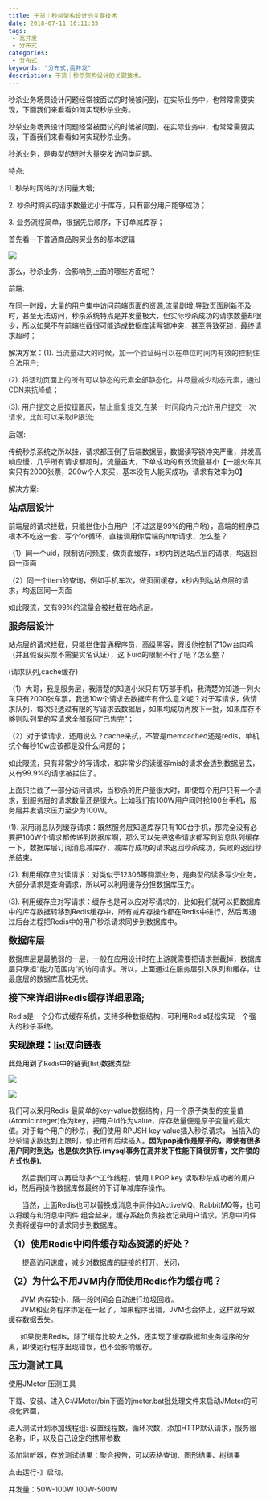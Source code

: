 ```yaml
---
title: 干货｜秒杀架构设计的关键技术
date: 2018-07-11 16:11:35
tags: 
 - 高并发
 - 分布式
categories: 
 - 分布式
keywords: "分布式,高并发"
description: 干货｜秒杀架构设计的关键技术。
---
```



秒杀业务场景设计问题经常被面试的时候被问到，在实际业务中，也常常需要实现，下面我们来看看如何实现秒杀业务。

<!--more-->
秒杀业务场景设计问题经常被面试的时候被问到，在实际业务中，也常常需要实现，下面我们来看看如何实现秒杀业务。

秒杀业务，是典型的短时大量突发访问类问题。

特点:  

1\. 秒杀时网站的访问量大增;

2\. 秒杀时购买的请求数量远小于库存，只有部分用户能够成功；  

3\. 业务流程简单，根据先后顺序，下订单减库存；  

首先看一下普通商品购买业务的基本逻辑

![](http://www.hwy.ac.cn/upload/2018/07/1tmobvpukmiqgqua91hd51tf0h.png)

那么，秒杀业务，会影响到上面的哪些方面呢？

前端: 

在同一时段，大量的用户集中访问前端页面的资源,流量剧增,导致页面刷新不及时，甚至无法访问，秒杀系统特点是并发量极大，但实际秒杀成功的请求数量却很少，所以如果不在前端拦截很可能造成数据库读写锁冲突，甚至导致死锁，最终请求超时；

解决方案：(1). <span style="margin: 0px; padding: 0px; max-width: 100%; outline-style: initial; outline-width: 0px; word-break: break-all; color: rgb(51, 51, 51); word-wrap: break-word !important;">当流量过大的时候，加一个验证码可以在单位时间内有效的控制住合法用户;</span>

<span style="margin: 0px; padding: 0px; max-width: 100%; outline-style: initial; outline-width: 0px; word-break: break-all; color: rgb(51, 51, 51); word-wrap: break-word !important;">(2). 将活动页面上的所有可以静态的元素全部静态化，并尽量减少动态元素，通过CDN来抗峰值；</span> 

<span style="margin: 0px; padding: 0px; max-width: 100%; outline-style: initial; outline-width: 0px; word-break: break-all; color: rgb(51, 51, 51); word-wrap: break-word !important;">(3). 用户提交之后按钮置灰，禁止重复提交,在某一时间段内只允许用户提交一次请求，比如可以采取IP限流;</span> 

<span style="margin: 0px; padding: 0px; max-width: 100%; outline-style: initial; outline-width: 0px; word-break: break-all; font-size: 15px; word-wrap: break-word !important;">后端:</span>

传统秒杀系统之所以挂，请求都压倒了后端数据层，数据读写锁冲突严重，并发高响应慢，几乎所有请求都超时，流量虽大，下单成功的有效流量甚小【一趟火车其实只有2000张票，200w个人来买，基本没有人能买成功，请求有效率为0】  

解决方案:

<span style="margin: 0px; padding: 0px; max-width: 100%; outline-style: initial; outline-width: 0px; font-weight: 700; word-break: break-all; font-size: 18px; word-wrap: break-word !important;">站点层设计</span>

前端层的请求拦截，只能拦住小白用户（不过这是99%的用户哟），高端的程序员根本不吃这一套，写个for循环，直接调用你后端的http请求，怎么整？

（1）同一个uid，限制访问频度，做页面缓存，x秒内到达站点层的请求，均返回同一页面

（2）同一个item的查询，例如手机车次，做页面缓存，x秒内到达站点层的请求，均返回同一页面

如此限流，又有99%的流量会被拦截在站点层。

<span style="margin: 0px; padding: 0px; max-width: 100%; outline-style: initial; outline-width: 0px; font-weight: 700; word-break: break-all; font-size: 18px; word-wrap: break-word !important;">服务层设计</span>

站点层的请求拦截，只能拦住普通程序员，高级黑客，假设他控制了10w台肉鸡（并且假设买票不需要实名认证），这下uid的限制不行了吧？怎么整？

(请求队列,cache缓存)

（1）大哥，我是服务层，我清楚的知道小米只有1万部手机，我清楚的知道一列火车只有2000张车票，我透10w个请求去数据库有什么意义呢？对于写请求，做请求队列，每次只透过有限的写请求去数据层，如果均成功再放下一批，如果库存不够则队列里的写请求全部返回“已售完”；

（2）对于读请求，还用说么？cache来抗，不管是memcached还是redis，单机抗个每秒10w应该都是没什么问题的；

如此限流，只有非常少的写请求，和非常少的读缓存mis的请求会透到数据层去，又有99.9%的请求被拦住了。

上面只拦截了一部分访问请求，当秒杀的用户量很大时，即使每个用户只有一个请求，到服务层的请求数量还是很大。比如我们有100W用户同时抢100台手机，服务层并发请求压力至少为100W。

(1). 采用消息队列缓存请求：既然服务层知道库存只有100台手机，那完全没有必要把100W个请求都传递到数据库啊，那么可以先把这些请求都写到消息队列缓存一下，数据库层订阅消息减库存，减库存成功的请求返回秒杀成功，失败的返回秒杀结束。

(2). 利用缓存应对读请求：对类似于12306等购票业务，是典型的读多写少业务，大部分请求是查询请求，所以可以利用缓存分担数据库压力。

<span style="margin: 0px; padding: 0px; max-width: 100%; word-wrap: break-word !important;">(3). 利用缓存应对写请求：缓存也是可以应对写请求的，比如我们就可以把数据库中的库存数据转移到Redis缓存中，所有减库存操作都在Redis中进行，然后再通过后台进程把Redis中的用户秒杀请求同步到数据库中。</span>  

 <span style="margin: 0px; padding: 0px; max-width: 100%; word-wrap: break-word !important;"></span> 

<span style="margin: 0px; padding: 0px; max-width: 100%; outline-style: initial; outline-width: 0px; font-weight: 700; word-break: break-all; font-size: 18px; word-wrap: break-word !important;">数据库层 </span>

数据库层是最脆弱的一层，一般在应用设计时在上游就需要把请求拦截掉，数据库层只承担“能力范围内”的访问请求。所以，上面通过在服务层引入队列和缓存，让最底层的数据库高枕无忧。

<span style="margin: 0px; padding: 0px; max-width: 100%; outline-style: initial; outline-width: 0px; font-weight: 700; word-break: break-all; font-size: 18px; word-wrap: break-word !important;">接下来详细讲Redis缓存详细思路;</span>

<span style="margin: 0px; padding: 0px; max-width: 100%; outline-style: initial; outline-width: 0px; word-break: break-all; word-wrap: break-word !important;">Redis</span>是一个分布式缓存系统，支持多种数据结构，可利用Redis轻松实现一个强大的秒杀系统。

<span style="margin: 0px; padding: 0px; max-width: 100%; outline-style: initial; outline-width: 0px; word-break: break-all; font-weight: 700; font-family: KaiTi_GB2312; color: rgb(0, 0, 0); font-size: 18px; word-wrap: break-word !important;">实现原理：list双向链表</span>

<span style="margin: 0px; padding: 0px; max-width: 100%; outline-style: initial; outline-width: 0px; word-break: break-all; font-family: KaiTi_GB2312; color: rgb(0, 0, 0); font-size: 14px; word-wrap: break-word !important;">此处用到了Redis中的链表(list)数据类型:</span>

![](http://www.hwy.ac.cn/upload/2018/07/ok1j63ok9eiufri9uaq2te9t1t.png) <span style="margin: 0px; padding: 0px; max-width: 100%; outline-style: initial; outline-width: 0px; word-break: break-all; font-family: KaiTi_GB2312; color: rgb(0, 0, 0); font-size: 14px; word-wrap: break-word !important;"></span> 

![](http://www.hwy.ac.cn/upload/2018/07/so6qb80396gigqr6a16j4qre5i.png) <span style="margin: 0px; padding: 0px; max-width: 100%; outline-style: initial; outline-width: 0px; word-break: break-all; font-family: KaiTi_GB2312; color: rgb(0, 0, 0); font-size: 14px; word-wrap: break-word !important;"></span> 

我们可以采用Redis 最简单的key-value数据结构，用一个原子类型的变量值(AtomicInteger)作为key，把用户id作为value，库存数量便是原子变量的最大值。对于每个用户的秒杀，我们使用 RPUSH key value插入秒杀请求， 当插入的秒杀请求数达到上限时，停止所有后续插入。<span style="margin: 0px; padding: 0px; max-width: 100%; outline-style: initial; outline-width: 0px; font-weight: 700; word-break: break-all; word-wrap: break-word !important;">因为pop操作是原子的，即使有很多用户同时到达，也是依次执行.(mysql事务在高并发下性能下降很厉害，文件锁的方式也是).</span>

       然后我们可以再启动多个工作线程，使用 LPOP key 读取秒杀成功者的用户id，然后再操作数据库做最终的下订单减库存操作。

       当然，上面Redis也可以替换成消息中间件如ActiveMQ、RabbitMQ等，也可以将缓存和消息中间件 组合起来，缓存系统负责接收记录用户请求，消息中间件负责将缓存中的请求同步到数据库。

<span style="margin: 0px; padding: 0px; max-width: 100%; outline-style: initial; outline-width: 0px; word-break: break-all; font-weight: 700; font-size: 18px; word-wrap: break-word !important;">（1）使用Redis中间件缓存动态资源的好处？</span>

       提高访问速度，减少对数据库的链接的打开、关闭，

<span style="margin: 0px; padding: 0px; max-width: 100%; outline-style: initial; outline-width: 0px; word-break: break-all; font-weight: 700; font-size: 18px; word-wrap: break-word !important;">（2）为什么不用JVM内存而使用Redis作为缓存呢？</span>

<span style="margin: 0px; padding: 0px; max-width: 100%; outline-style: initial; outline-width: 0px; word-break: break-all; word-wrap: break-word !important;">      JVM 内存较小，隔一段时间会自动进行垃圾回收。</span>  
<span style="margin: 0px; padding: 0px; max-width: 100%; outline-style: initial; outline-width: 0px; word-break: break-all; word-wrap: break-word !important;">      JVM和业务程序绑定在一起了，如果程序出错，JVM也会停止，这样就导致缓存数据丢失。</span>  

      如果使用Redis，除了缓存比较大之外，还实现了缓存数据和业务程序的分离，即使运行程序出现错误，也不会影响缓存。

<span style="margin: 0px; padding: 0px; max-width: 100%; outline-style: initial; outline-width: 0px; font-weight: 700; word-break: break-all; font-size: 18px; word-wrap: break-word !important;">压力测试工具</span>

使用JMeter 压测工具 

下载、安装、进入C:/JMeter/bin下面的jmeter.bat批处理文件来启动JMeter的可视化界面， 

进入测试计划添加线程组: 设置线程数，循环次数，添加HTTP默认请求，服务器名称，IP，以及自己设定的携带参数

添加监听器，存放测试结果：聚合报告，可以表格查询、图形结果、树结果 

点击运行-》启动。 

<span style="margin: 0px; padding: 0px; max-width: 100%; outline-style: initial; outline-width: 0px; word-break: break-all; font-family: KaiTi_GB2312; color: rgb(0, 0, 0); font-size: 14px; word-wrap: break-word !important;"></span>

并发量：50W-100W 100W-500W